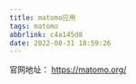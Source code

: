 ```yaml
---
title: matomo应用
tags: matomo
abbrlink: c4a145d8
date: 2022-08-31 18:59:26
---
```


官网地址： https://matomo.org/
